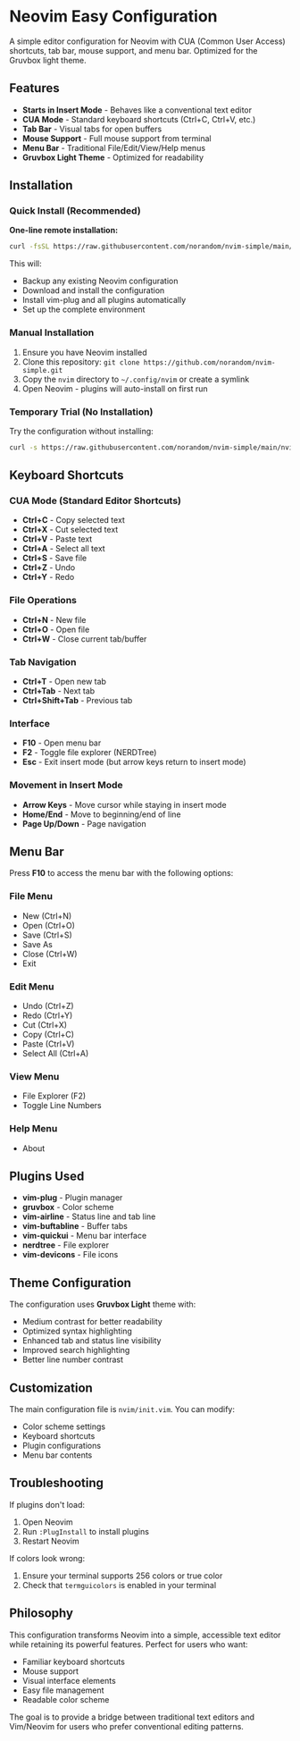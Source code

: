 # Neovim Easy Configuration

A simple editor configuration for Neovim with CUA (Common User Access) shortcuts, tab bar, mouse support, and menu bar. Optimized for the Gruvbox light theme.

## Features

- **Starts in Insert Mode** - Behaves like a conventional text editor
- **CUA Mode** - Standard keyboard shortcuts (Ctrl+C, Ctrl+V, etc.)
- **Tab Bar** - Visual tabs for open buffers
- **Mouse Support** - Full mouse support from terminal
- **Menu Bar** - Traditional File/Edit/View/Help menus
- **Gruvbox Light Theme** - Optimized for readability

## Installation

### Quick Install (Recommended)

**One-line remote installation:**
```bash
curl -fsSL https://raw.githubusercontent.com/norandom/nvim-simple/main/install.sh | bash
```

This will:
- Backup any existing Neovim configuration
- Download and install the configuration
- Install vim-plug and all plugins automatically
- Set up the complete environment

### Manual Installation

1. Ensure you have Neovim installed
2. Clone this repository: `git clone https://github.com/norandom/nvim-simple.git`
3. Copy the `nvim` directory to `~/.config/nvim` or create a symlink
4. Open Neovim - plugins will auto-install on first run

### Temporary Trial (No Installation)

Try the configuration without installing:
```bash
curl -s https://raw.githubusercontent.com/norandom/nvim-simple/main/nvim/init.vim > /tmp/nvim-config.vim && nvim -u /tmp/nvim-config.vim +PlugInstall +qall && nvim -u /tmp/nvim-config.vim
```

## Keyboard Shortcuts

### CUA Mode (Standard Editor Shortcuts)
- **Ctrl+C** - Copy selected text
- **Ctrl+X** - Cut selected text
- **Ctrl+V** - Paste text
- **Ctrl+A** - Select all text
- **Ctrl+S** - Save file
- **Ctrl+Z** - Undo
- **Ctrl+Y** - Redo

### File Operations
- **Ctrl+N** - New file
- **Ctrl+O** - Open file
- **Ctrl+W** - Close current tab/buffer

### Tab Navigation
- **Ctrl+T** - Open new tab
- **Ctrl+Tab** - Next tab
- **Ctrl+Shift+Tab** - Previous tab

### Interface
- **F10** - Open menu bar
- **F2** - Toggle file explorer (NERDTree)
- **Esc** - Exit insert mode (but arrow keys return to insert mode)

### Movement in Insert Mode
- **Arrow Keys** - Move cursor while staying in insert mode
- **Home/End** - Move to beginning/end of line
- **Page Up/Down** - Page navigation

## Menu Bar

Press **F10** to access the menu bar with the following options:

### File Menu
- New (Ctrl+N)
- Open (Ctrl+O)
- Save (Ctrl+S)
- Save As
- Close (Ctrl+W)
- Exit

### Edit Menu
- Undo (Ctrl+Z)
- Redo (Ctrl+Y)
- Cut (Ctrl+X)
- Copy (Ctrl+C)
- Paste (Ctrl+V)
- Select All (Ctrl+A)

### View Menu
- File Explorer (F2)
- Toggle Line Numbers

### Help Menu
- About

## Plugins Used

- **vim-plug** - Plugin manager
- **gruvbox** - Color scheme
- **vim-airline** - Status line and tab line
- **vim-buftabline** - Buffer tabs
- **vim-quickui** - Menu bar interface
- **nerdtree** - File explorer
- **vim-devicons** - File icons

## Theme Configuration

The configuration uses **Gruvbox Light** theme with:
- Medium contrast for better readability
- Optimized syntax highlighting
- Enhanced tab and status line visibility
- Improved search highlighting
- Better line number contrast

## Customization

The main configuration file is `nvim/init.vim`. You can modify:
- Color scheme settings
- Keyboard shortcuts
- Plugin configurations
- Menu bar contents

## Troubleshooting

If plugins don't load:
1. Open Neovim
2. Run `:PlugInstall` to install plugins
3. Restart Neovim

If colors look wrong:
1. Ensure your terminal supports 256 colors or true color
2. Check that `termguicolors` is enabled in your terminal

## Philosophy

This configuration transforms Neovim into a simple, accessible text editor while retaining its powerful features. Perfect for users who want:
- Familiar keyboard shortcuts
- Mouse support
- Visual interface elements
- Easy file management
- Readable color scheme

The goal is to provide a bridge between traditional text editors and Vim/Neovim for users who prefer conventional editing patterns.